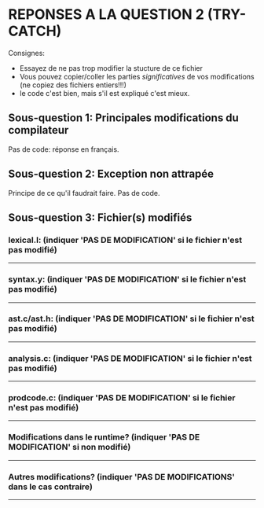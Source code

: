 REPONSES A LA QUESTION 2 (TRY-CATCH)
==============================================

Consignes:
  - Essayez de ne pas trop modifier la stucture de ce fichier
  - Vous pouvez copier/coller les parties *significatives* de vos
    modifications (ne copiez des fichiers entiers!!!)
  - le code c'est bien, mais s'il est expliqué c'est mieux.


Sous-question 1: Principales modifications du compilateur
---------------------------------------------------------

Pas de code: réponse en français.





Sous-question 2: Exception non attrapée
---------------------------------------

Principe de ce qu'il faudrait faire. Pas de code.







Sous-question 3: Fichier(s) modifiés
------------------------------------


### lexical.l: (indiquer 'PAS DE MODIFICATION' si le fichier n'est pas modifié)
_______________________________________________________________________________







### syntax.y:  (indiquer 'PAS DE MODIFICATION' si le fichier n'est pas modifié)
_______________________________________________________________________________







### ast.c/ast.h:  (indiquer 'PAS DE MODIFICATION' si le fichier n'est pas modifié)
_______________________________________________________________________________







### analysis.c:  (indiquer 'PAS DE MODIFICATION' si le fichier n'est pas modifié)
_______________________________________________________________________________







### prodcode.c:  (indiquer 'PAS DE MODIFICATION' si le fichier n'est pas modifié)
_______________________________________________________________________________







### Modifications dans le runtime? (indiquer 'PAS DE MODIFICATION' si non modifié)
_______________________________________________________________________________







### Autres modifications? (indiquer 'PAS DE MODIFICATIONS' dans le cas contraire)
_______________________________________________________________________________





